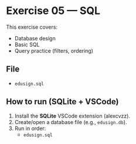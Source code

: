 # Exercise 05 — SQL

This exercise covers:
- Database design
- Basic SQL
- Query practice (filters, ordering)

## File
- `edusign.sql`

## How to run (SQLite + VSCode)
1. Install the **SQLite** VSCode extension (alexcvzz).
2. Create/open a database file (e.g., `edusign.db`).
3. Run in order:
   - `edusign.sql`

